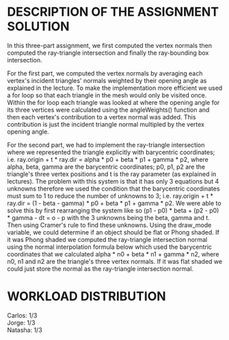 DESCRIPTION OF THE ASSIGNMENT SOLUTION
==========
In this three-part assignment, we first computed the vertex normals then computed the ray-triangle intersection and finally the ray-bounding box intersection. 

For the first part, we computed the vertex normals by averaging each vertex's incident triangles' normals weighted by their opening angle as explained in the lecture. 
To make the implementation more efficient we used a for loop so that each triangle in the mesh would only be visited once. Within the for loop each triangle was looked at where the opening angle for its three vertices were calculated using the angleWeights() function
and then each vertex's contribution to a vertex normal was added. This contribution is just the incident triangle normal multipled by the vertex opening angle. 

For the second part, we had to implement the ray-triangle intersection where we represented the triangle explicitly with barycentric coordinates; i.e. 
ray.origin + t * ray.dir = alpha * p0 + beta * p1 + gamma * p2,
where alpha, beta, gamma are the barycentric coordinates; p0, p1, p2 are the triangle's three vertex positions and t is the ray parameter (as explained in lectures). The problem with this system is that it has only 3 equations but 4 unknowns therefore we used the condition that the barycentric
coordinates must sum to 1 to reduce the number of unknowns to 3; i.e.
ray.origin + t * ray.dir = (1 - beta - gamma) * p0 + beta * p1 + gamma * p2. 
We were able to solve this by first rearranging the system like so
(p1 - p0) * beta + (p2 - p0) * gamma - dt = o - p
with the 3 unknowns being the beta, gamma and t. Then using Cramer's rule to find these unknowns. 
Using the draw_mode variable, we could determine if an object should be flat or Phong shaded. If it was Phong shaded we computed the ray-triangle intersection normal using the normal interpolation formula below which used the barycentric coordinates that we calculated
alpha * n0 + beta * n1 + gamma * n2,
where n0, n1 and n2 are the triangle's three vertex normals. If it was flat shaded we could just store the normal as the ray-triangle intersection normal. 


WORKLOAD DISTRIBUTION
==========
Carlos: 1/3  
Jorge: 1/3  
Natasha: 1/3  
